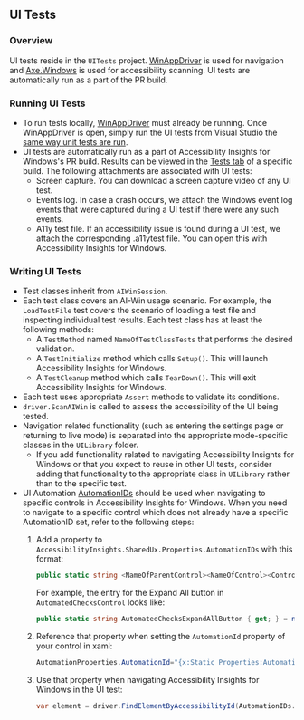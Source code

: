 ## UI Tests
### Overview
UI tests reside in the `UITests` project. [WinAppDriver](https://github.com/Microsoft/WinAppDriver) is used for navigation and [Axe.Windows](https://github.com/microsoft/axe-windows) is used for accessibility scanning. UI tests are automatically run as a part of the PR build.

### Running UI Tests
* To run tests locally, [WinAppDriver](https://github.com/Microsoft/WinAppDriver) must already be running. Once WinAppDriver is open, simply run the UI tests from Visual Studio the [same way unit tests are run](https://docs.microsoft.com/en-us/previous-versions/ms182470(v=vs.140)). 
* UI tests are automatically run as a part of Accessibility Insights for Windows's PR build. Results can be viewed in the [Tests tab](https://docs.microsoft.com/en-us/azure/devops/pipelines/test/review-continuous-test-results-after-build?view=azure-devops#tests-tab) of a specific build. The following attachments are associated with UI tests:
  * Screen capture. You can download a screen capture video of any UI test.
  * Events log. In case a crash occurs, we attach the Windows event log events that were captured during a UI test if there were any such events.
  * A11y test file. If an accessibility issue is found during a UI test, we attach the corresponding .a11ytest file. You can open this with Accessibility Insights for Windows.

### Writing UI Tests
* Test classes inherit from `AIWinSession`.
* Each test class covers an AI-Win usage scenario. For example, the `LoadTestFile` test covers the scenario of loading a test file and inspecting individual test results. Each test class has at least the following methods:
  * A `TestMethod` named `NameOfTestClassTests` that performs the desired validation.
  * A `TestInitialize` method which calls `Setup()`. This will launch Accessibility Insights for Windows.
  * A `TestCleanup` method which calls `TearDown()`. This will exit Accessibility Insights for Windows.
* Each test uses appropriate `Assert` methods to validate its conditions.
* `driver.ScanAIWin` is called to assess the accessibility of the UI being tested.
* Navigation related functionality (such as entering the settings page or returning to live mode) is separated into the appropriate mode-specific classes in the `UILibrary` folder.
  * If you add functionality related to navigating Accessibility Insights for Windows or that you expect to reuse in other UI tests, consider adding that functionality to the appropriate class in `UILibrary` rather than to the specific test.
* UI Automation [AutomationIDs](https://docs.microsoft.com/en-us/dotnet/framework/ui-automation/use-the-automationid-property) should be used when navigating to specific controls in Accessibility Insights for Windows. When you need to navigate to a specific control which does not already have a specific AutomationID set, refer to the following steps:
  1. Add a property to `AccessibilityInsights.SharedUx.Properties.AutomationIDs` with this format:
        ```cs
        public static string <NameOfParentControl><NameOfControl><ControlType>){ get; } = nameof (<NameOfParentControl><NameOfControl><ControlType>);
        ```

        For example, the entry for the Expand All button in  `AutomatedChecksControl` looks like:
        ```cs
        public static string AutomatedChecksExpandAllButton { get; } = nameof(AutomatedChecksExpandAllButton);
        ```
    2. Reference that property when setting the `AutomationId` property of your control in xaml:
        ```cs
        AutomationProperties.AutomationId="{x:Static Properties:AutomationIDs.AutomatedChecksExpandAllButton}"
        ```
    3. Use that property when navigating Accessibility Insights for Windows in the UI test:
        ```cs
        var element = driver.FindElementByAccessibilityId(AutomationIDs.AutomatedChecksExpandAllButton)
        ```
